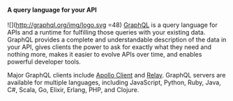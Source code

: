 #### A query language for your API

![](http://graphql.org/img/logo.svg =48) [GraphQL](http://graphql.org/learn/) is a query language for APIs and a runtime for fulfilling those queries with your existing data. GraphQL provides a complete and understandable description of the data in your API, gives clients the power to ask for exactly what they need and nothing more, makes it easier to evolve APIs over time, and enables powerful developer tools.

Major GraphQL clients include [Apollo Client](https://www.apollographql.com/docs/react/) and [Relay](https://www.learnrelay.org/). GraphQL servers are available for multiple languages, including JavaScript, Python, Ruby, Java, C\#, Scala, Go, Elixir, Erlang, PHP, and Clojure.

